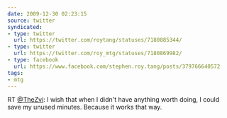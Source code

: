 ```yaml
---
date: 2009-12-30 02:23:15
source: twitter
syndicated:
- type: twitter
  url: https://twitter.com/roytang/statuses/7180885344/
- type: twitter
  url: https://twitter.com/roy_mtg/statuses/7180869982/
- type: facebook
  url: https://www.facebook.com/stephen.roy.tang/posts/379766640572
tags:
- mtg
---
```


RT [@TheZvi](https://twitter.com/TheZvi/): I wish that when I didn't have anything worth doing, I could save my unused minutes. Because it works that way.
